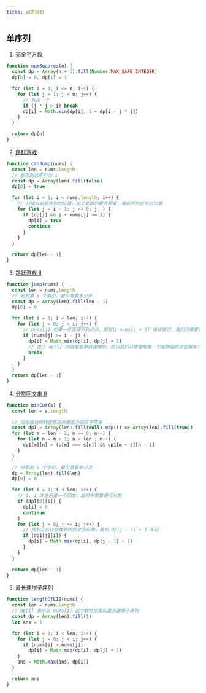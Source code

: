```yaml
---
title: 动态规划
---
```


## 单序列

1. [完全平方数](https://leetcode-cn.com/problems/perfect-squares/)

```js
function numSquares(n) {
  const dp = Array(n + 1).fill(Number.MAX_SAFE_INTEGER)
  dp[0] = 0, dp[1] = 1

  for (let i = 1; i <= n; i++) {
    for (let j = 1; j < n; j++) {
      // 拆出一个 
      if (j * j > i) break
      dp[i] = Math.min(dp[i], 1 + dp[i - j * j])
    }
  }

  return dp[n]
}
```

2. [跳跃游戏](https://leetcode-cn.com/problems/jump-game/)

```js
function canJump(nums) {
  const len = nums.length
  // 能否到达索引为 i
  const dp = Array(len).fill(false)
  dp[0] = true

  for (let i = 1; i < nums.length; i++) {
    // 扫描以前能达到的位置，加上能跳的最大距离，看能否到达当前位置
    for (let j = i - 1; j >= 0; j--) {
      if (dp[j] && j + nums[j] >= i) {
        dp[i] = true
        continue
      }
    }
  }

  return dp[len - 1]
}
```

3. [跳跃游戏 II](https://leetcode-cn.com/problems/jump-game-ii/)

```js
function jump(nums) {
  const len = nums.length
  // 走到第 i 个索引，最少需要多少步
  const dp = Array(len).fill(len - 1)
  dp[0] = 0

  for (let i = 1; i < len; i++) {
    for (let j = 0; j < i; j++) {
      // nums[j] 如果一步还跨不到终点，那就让 nums[j + 1] 继续尝试，我们只需要找那些能一步跨到终点的解即可，因为这些解已经包含了那些不能一步跨越的解
      if (nums[j] >= i - j) {
        dp[i] = Math.min(dp[i], dp[j] + 1)
        // 由于 dp[i] 的结果是单调递增的，所以我们只需要取第一个能跨越终点的解即可
        break
      }
    }
  }
  return dp[len - 1]
}
```

4. [分割回文串 II](https://leetcode-cn.com/problems/palindrome-partitioning-ii/)

```js
function minCut(s) {
  const len = s.length

  // 动态规划得到任意区间是否为回文字符串
  const dp1 = Array(len).fill(null).map(() => Array(len).fill(true))
  for (let m = len - 2; m >= 0; m--) {
    for (let n = m + 1; n < len ; n++) {
      dp1[m][n] = (s[m] === s[n]) && dp1[m + 1][n - 1]
    }
  }

  // 分割前 i 个字符，最少需要多少次
  dp = Array(len).fill(len)
  dp[0] = 0

  for (let i = 1; i < len; i++) {
    // 0, i 本身已是一个回文，此时不需要进行分割
    if (dp1[0][i]) {
      dp[i] = 0
      continue
    }
    for (let j = 0; j <= i; j++) {
      // 找到从后往前找到的回文字符串，最后 dp[j - 1] + 1 即可
      if (dp1[j][i]) {
        dp[i] = Math.min(dp[i], dp[j - 1] + 1)
      }
    }
  }

  return dp[len - 1]
}
```

5. [最长递增子序列](https://leetcode-cn.com/problems/longest-increasing-subsequence/)

```js
function lengthOfLIS(nums) {
  const len = nums.length
  // dp[i] 表示以 nums[i] 这个数为结尾的最长递增子序列
  const dp = Array(len).fill(1)
  let ans = 1

  for (let i = 1; i < len; i++) {
    for (let j = 0; j < i; j++) {
      if (nums[i] > nums[j])
        dp[i] = Math.max(dp[i], dp[j] + 1)
    }
    ans = Math.max(ans, dp[i])
  }

  return ans
}
```
